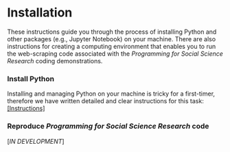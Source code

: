 # Installation

These instructions guide you through the process of installing Python and other packages (e.g., Jupyter Notebook) on your machine. There are also instructions for creating a computing environment that enables you to run the web-scraping code associated with the *Programming for Social Science Research* coding demonstrations.

### Install Python

Installing and managing Python on your machine is tricky for a first-timer, therefore we have written detailed and clear instructions for this task: <a href="https://github.com/UKDataServiceOpen/new-forms-of-data/blob/master/installation.md" target=_blank>[Instructions]</a>

### Reproduce *Programming for Social Science Research* code

[*IN DEVELOPMENT*]